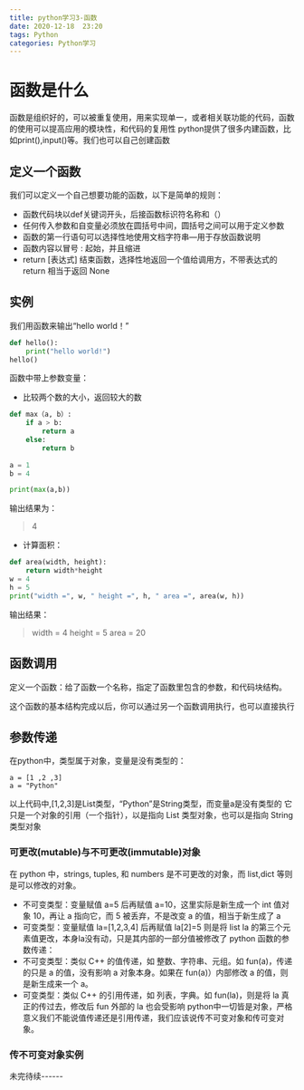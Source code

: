 ```yaml
---
title: python学习3-函数
date: 2020-12-18  23:20
tags: Python
categories: Python学习
---
```


# 函数是什么
函数是组织好的，可以被重复使用，用来实现单一，或者相关联功能的代码，函数的使用可以提高应用的模块性，和代码的复用性
python提供了很多内建函数，比如print(),input()等。我们也可以自己创建函数
<!-- more -->

## 定义一个函数
我们可以定义一个自己想要功能的函数，以下是简单的规则：
- 函数代码块以def关键词开头，后接函数标识符名称和（）
- 任何传入参数和自变量必须放在圆括号中间，圆括号之间可以用于定义参数
- 函数的第一行语句可以选择性地使用文档字符串—用于存放函数说明
- 函数内容以冒号 : 起始，并且缩进
- return [表达式] 结束函数，选择性地返回一个值给调用方，不带表达式的 return 相当于返回 None

## 实例
我们用函数来输出“hello world！”
```python
def hello():
    print("hello world!")
hello()
```

函数中带上参数变量：
- 比较两个数的大小，返回较大的数

```python
def max（a, b）:
    if a > b:
        return a
    else:
        return b
        
a = 1
b = 4

print(max(a,b))
```
输出结果为：
> 4

- 计算面积：

```python
def area(width, height):
    return width*height
w = 4
h = 5
print("width =", w, " height =", h, " area =", area(w, h))
```
输出结果：
> width = 4  height = 5  area = 20

## 函数调用
定义一个函数：给了函数一个名称，指定了函数里包含的参数，和代码块结构。

这个函数的基本结构完成以后，你可以通过另一个函数调用执行，也可以直接执行
## 参数传递
在python中，类型属于对象，变量是没有类型的：

```pytohn
a = [1 ,2 ,3]
a = "Python"
```
以上代码中,[1,2,3]是List类型，“Python”是String类型，而变量a是没有类型的
它只是一个对象的引用（一个指针），以是指向 List 类型对象，也可以是指向 String 类型对象

### 可更改(mutable)与不可更改(immutable)对象
在 python 中，strings, tuples, 和 numbers 是不可更改的对象，而 list,dict 等则是可以修改的对象。
- 不可变类型：变量赋值 a=5 后再赋值 a=10，这里实际是新生成一个 int 值对象 10，再让 a 指向它，而 5 被丢弃，不是改变 a 的值，相当于新生成了 a
- 可变类型：变量赋值 la=[1,2,3,4] 后再赋值 la[2]=5 则是将 list la 的第三个元素值更改，本身la没有动，只是其内部的一部分值被修改了
python 函数的参数传递：
- 不可变类型：类似 C++ 的值传递，如 整数、字符串、元组。如 fun(a)，传递的只是 a 的值，没有影响 a 对象本身。如果在 fun(a)）内部修改 a 的值，则是新生成来一个 a。
- 可变类型：类似 C++ 的引用传递，如 列表，字典。如 fun(la)，则是将 la 真正的传过去，修改后 fun 外部的 la 也会受影响
python中一切皆是对象，严格意义我们不能说值传递还是引用传递，我们应该说传不可变对象和传可变对象。
### 传不可变对象实例
未完待续------
